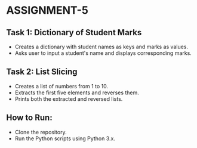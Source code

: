 # ASSIGNMENT-5

## Task 1: Dictionary of Student Marks
- Creates a dictionary with student names as keys and marks as values.
- Asks user to input a student's name and displays corresponding marks.

## Task 2: List Slicing
- Creates a list of numbers from 1 to 10.
- Extracts the first five elements and reverses them.
- Prints both the extracted and reversed lists.

## How to Run:
- Clone the repository.
- Run the Python scripts using Python 3.x.
